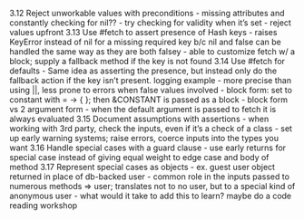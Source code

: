 3.12 Reject unworkable values with preconditions
    - missing attributes and constantly checking for nil??
        - try checking for validity when it’s set
        - reject values upfront
3.13 Use #fetch to assert presence of Hash keys
    - raises KeyError instead of nil for a missing required key b/c nil and false can be handled the same way as they are both falsey
    - able to customize fetch w/ a block; supply a fallback method if the key is not found
3.14 Use #fetch for defaults
    - Same idea as asserting the presence, but instead only do the fallback action if the key isn’t present. logging example
    - more precise than using ||, less prone to errors when false values involved
    - block form: set to constant with = -> { }; then &CONSTANT is passed as a block
    - block form vs 2 argument form
        - when the default argument is passed to fetch it is always evaluated
3.15 Document assumptions with assertions
    - when working with 3rd party, check the inputs, even if it’s a check of a class
    - set up early warning systems; raise errors, coerce inputs into the types you want
3.16 Handle special cases with a guard clause
    - use early returns for special case instead of giving equal weight to edge case and body of method
3.17 Represent special cases as objects
    - ex. guest user object returned in place of db-backed user
    - common role in the inputs passed to numerous methods => user; translates not to no user, but to a special kind of anonymous user
    - what would it take to add this to learn? maybe do a code reading workshop
